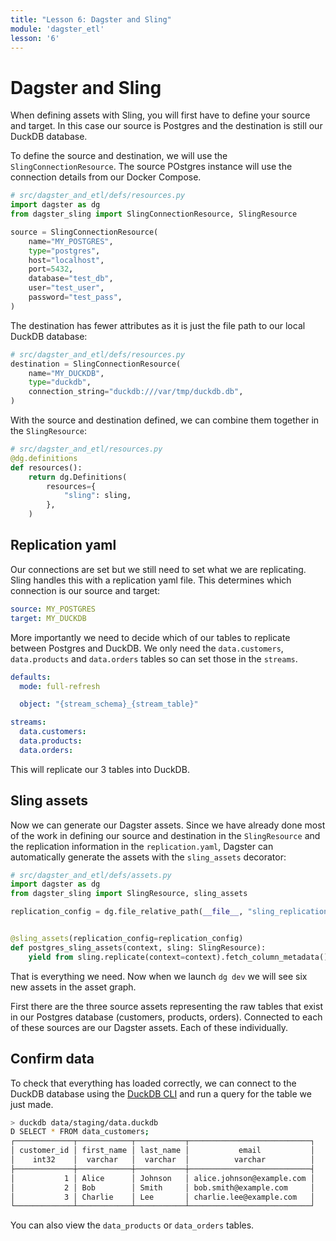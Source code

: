 ```yaml
---
title: "Lesson 6: Dagster and Sling"
module: 'dagster_etl'
lesson: '6'
---
```


# Dagster and Sling

When defining assets with Sling, you will first have to define your source and target. In this case our source is Postgres and the destination is still our DuckDB database.

To define the source and destination, we will use the `SlingConnectionResource`. The source POstgres instance will use the connection details from our Docker Compose.

```python
# src/dagster_and_etl/defs/resources.py
import dagster as dg
from dagster_sling import SlingConnectionResource, SlingResource

source = SlingConnectionResource(
    name="MY_POSTGRES",
    type="postgres",
    host="localhost",
    port=5432,
    database="test_db",
    user="test_user",
    password="test_pass",
)
```

The destination has fewer attributes as it is just the file path to our local DuckDB database:

```python
# src/dagster_and_etl/defs/resources.py
destination = SlingConnectionResource(
    name="MY_DUCKDB",
    type="duckdb",
    connection_string="duckdb:///var/tmp/duckdb.db",
)
```

With the source and destination defined, we can combine them together in the `SlingResource`:

```python
# src/dagster_and_etl/resources.py
@dg.definitions
def resources():
    return dg.Definitions(
        resources={
            "sling": sling,
        },
    )
```

## Replication yaml

Our connections are set but we still need to set what we are replicating. Sling handles this with a replication yaml file. This determines which connection is our source and target:

```yaml
source: MY_POSTGRES
target: MY_DUCKDB
```

More importantly we need to decide which of our tables to replicate between Postgres and DuckDB. We only need the `data.customers`, `data.products` and `data.orders` tables so can set those in the `streams`.

```yaml
defaults:
  mode: full-refresh

  object: "{stream_schema}_{stream_table}"

streams:
  data.customers:
  data.products:
  data.orders:
```

This will replicate our 3 tables into DuckDB.

## Sling assets

Now we can generate our Dagster assets. Since we have already done most of the work in defining our source and destination in the `SlingResource` and the replication information in the `replication.yaml`, Dagster can automatically generate the assets with the `sling_assets` decorator:


```python
# src/dagster_and_etl/defs/assets.py
import dagster as dg
from dagster_sling import SlingResource, sling_assets

replication_config = dg.file_relative_path(__file__, "sling_replication.yaml")


@sling_assets(replication_config=replication_config)
def postgres_sling_assets(context, sling: SlingResource):
    yield from sling.replicate(context=context).fetch_column_metadata()
```

That is everything we need. Now when we launch `dg dev` we will see six new assets in the asset graph.

First there are the three source assets representing the raw tables that exist in our Postgres database (customers, products, orders). Connected to each of these sources are our Dagster assets. Each of these individually.

## Confirm data

To check that everything has loaded correctly, we can connect to the DuckDB database using the [DuckDB CLI](https://duckdb.org/docs/stable/clients/cli/overview.html) and run a query for the table we just made.

```bash
> duckdb data/staging/data.duckdb
D SELECT * FROM data_customers;
┌─────────────┬────────────┬───────────┬───────────────────────────┐
│ customer_id │ first_name │ last_name │           email           │
│    int32    │  varchar   │  varchar  │          varchar          │
├─────────────┼────────────┼───────────┼───────────────────────────┤
│           1 │ Alice      │ Johnson   │ alice.johnson@example.com │
│           2 │ Bob        │ Smith     │ bob.smith@example.com     │
│           3 │ Charlie    │ Lee       │ charlie.lee@example.com   │
└─────────────┴────────────┴───────────┴───────────────────────────┘
```

You can also view the `data_products` or `data_orders` tables.